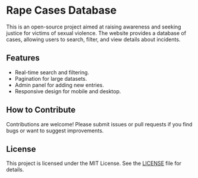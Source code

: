 # Rape Cases Database

This is an open-source project aimed at raising awareness and seeking justice for victims of sexual violence. The website provides a database of cases, allowing users to search, filter, and view details about incidents.

## Features
- Real-time search and filtering.
- Pagination for large datasets.
- Admin panel for adding new entries.
- Responsive design for mobile and desktop.

## How to Contribute
Contributions are welcome! Please submit issues or pull requests if you find bugs or want to suggest improvements.

## License
This project is licensed under the MIT License. See the [LICENSE](LICENSE) file for details.
